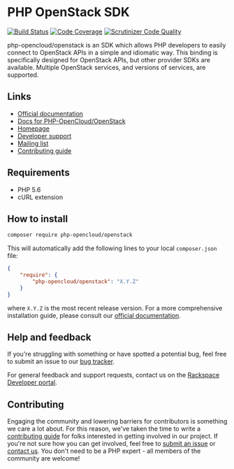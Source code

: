 # PHP OpenStack SDK

[![Build Status](https://scrutinizer-ci.com/g/php-opencloud/openstack/badges/build.png?b=master)](https://scrutinizer-ci.com/g/php-opencloud/openstack/build-status/master)
[![Code Coverage](https://scrutinizer-ci.com/g/php-opencloud/openstack/badges/coverage.png?b=master)](https://scrutinizer-ci.com/g/php-opencloud/openstack/?branch=master)
[![Scrutinizer Code Quality](https://scrutinizer-ci.com/g/php-opencloud/openstack/badges/quality-score.png?b=master)](https://scrutinizer-ci.com/g/php-opencloud/openstack/?branch=master)

php-opencloud/openstack is an SDK which allows PHP developers to easily connect to OpenStack APIs in a simple and 
idiomatic way. This binding is specifically designed for OpenStack APIs, but other provider SDKs are available. Multiple 
OpenStack services, and versions of services, are supported.

## Links

* [Official documentation](http://docs.php-opencloud.com)
* [Docs for PHP-OpenCloud/OpenStack](http://php-opencloudopenstack.readthedocs.org/en/latest/index.html)
* [Homepage](http://php-opencloud.com/)
* [Developer support](https://developer.rackspace.com/)
* [Mailing list](https://groups.google.com/forum/#!forum/php-opencloud)
* [Contributing guide](/CONTRIBUTING.md)

## Requirements

* PHP 5.6
* cURL extension

## How to install

```bash
composer require php-opencloud/openstack
```

This will automatically add the following lines to your local `composer.json` file:

```json
{
    "require": {
        "php-opencloud/openstack": "X.Y.Z"
    }
}
```

where `X.Y.Z` is the most recent release version. For a more comprehensive installation guide, please consult our 
[official documentation]().

## Help and feedback

If you're struggling with something or have spotted a potential bug, feel free to submit an issue to our 
[bug tracker](https://github.com/php-opencloud/openstack/issues). 

For general feedback and support requests, contact us on the 
[Rackspace Developer portal](https://developer.rackspace.com/support/).

## Contributing

Engaging the community and lowering barriers for contributors is something we care a lot about. For this reason, we've 
taken the time to write a [contributing guide](CONTRIBUTING.md) for folks interested in getting involved in our project. 
If you're not sure how you can get involved, feel free to 
[submit an issue](https://github.com/php-opencloud/openstack/issues/new) or 
[contact us](https://developer.rackspace.com/support/). You don't need to be a PHP expert - all members of the 
community are welcome!
